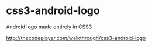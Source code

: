 # css3-android-logo

Android logo made entirely in CSS3

http://thecodeplayer.com/walkthrough/css3-android-logo